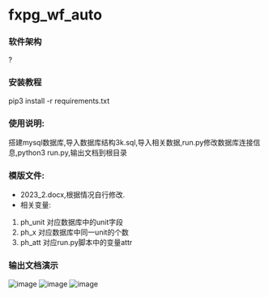 # fxpg_wf_auto
### 软件架构
?

### 安装教程
pip3 install -r requirements.txt

### 使用说明:
搭建mysql数据库,导入数据库结构3k.sql,导入相关数据,run.py修改数据库连接信息,python3 run.py,输出文档到根目录

### 模版文件:
+ 2023_2.docx,根据情况自行修改.
+ 相关变量:
1. ph_unit 对应数据库中的unit字段
2. ph_x 对应数据库中同一unit的个数
3. ph_att 对应run.py脚本中的变量attr

### 输出文档演示
![image](https://github.com/jojo874/fxpg_wf_auto/assets/57160501/f7144013-5674-4a84-9d5a-6bf659674908)
![image](https://github.com/jojo874/fxpg_wf_auto/assets/57160501/4293004e-3541-4efa-973f-05f2a96a8218)
![image](https://github.com/jojo874/fxpg_wf_auto/assets/57160501/00f2bbd1-121d-4b80-aff6-93b4e0887502)

